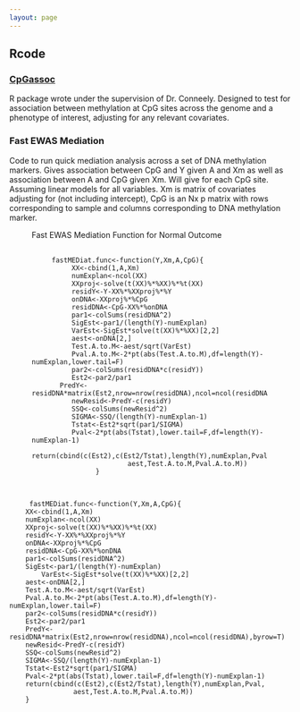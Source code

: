 ```yaml
---
layout: page
---
```

<h2> Rcode

<p class="view"><a href="https://cran.r-project.org/web/packages/CpGassoc/index.html"> <h3>CpGassoc</h3> </a></p>
<p> R package wrote under the supervision of Dr. Conneely. Designed to test for association between methylation at CpG sites across the genome and a phenotype of interest, adjusting for any relevant covariates.</p>

<h3 id="EWASMEDIAT">Fast EWAS Mediation</h3>
<p>Code to run quick mediation analysis across a set of DNA methylation markers. Gives association between CpG and Y given A and Xm as well as association between A and CpG given Xm. Will give for each CpG site. Assuming linear models for all variables. Xm is matrix of covariates adjusting for (not including intercept), CpG is an Nx p matrix with rows corresponding to sample and columns corresponding to DNA methylation marker. </p> 

<figure>
  <figcaption>Fast EWAS Mediation Function for Normal Outcome</figcaption>
  <pre>
    <code>
     fastMEDiat.func<-function(Y,Xm,A,CpG){
          XX<-cbind(1,A,Xm)
          numExplan<-ncol(XX)
          XXproj<-solve(t(XX)%*%XX)%*%t(XX)
          residY<-Y-XX%*%XXproj%*%Y
          onDNA<-XXproj%*%CpG
          residDNA<-CpG-XX%*%onDNA
          par1<-colSums(residDNA^2)
          SigEst<-par1/(length(Y)-numExplan)
          VarEst<-SigEst*solve(t(XX)%*%XX)[2,2]
          aest<-onDNA[2,]
          Test.A.to.M<-aest/sqrt(VarEst)
          Pval.A.to.M<-2*pt(abs(Test.A.to.M),df=length(Y)-numExplan,lower.tail=F)
          par2<-colSums(residDNA*c(residY))
          Est2<-par2/par1
       PredY<-residDNA*matrix(Est2,nrow=nrow(residDNA),ncol=ncol(residDNA),byrow=T)
          newResid<-PredY-c(residY)
          SSQ<-colSums(newResid^2)
          SIGMA<-SSQ/(length(Y)-numExplan-1)
          Tstat<-Est2*sqrt(par1/SIGMA)
          Pval<-2*pt(abs(Tstat),lower.tail=F,df=length(Y)-numExplan-1)
          return(cbind(c(Est2),c(Est2/Tstat),length(Y),numExplan,Pval,
                        aest,Test.A.to.M,Pval.A.to.M))
                }
    </code>
  </pre>
</figure>

   
         fastMEDiat.func<-function(Y,Xm,A,CpG){
  		XX<-cbind(1,A,Xm)
  		numExplan<-ncol(XX)
  		XXproj<-solve(t(XX)%*%XX)%*%t(XX)
  		residY<-Y-XX%*%XXproj%*%Y
  		onDNA<-XXproj%*%CpG
  		residDNA<-CpG-XX%*%onDNA
  		par1<-colSums(residDNA^2)
  		SigEst<-par1/(length(Y)-numExplan)
	        VarEst<-SigEst*solve(t(XX)%*%XX)[2,2]
  		aest<-onDNA[2,]
  		Test.A.to.M<-aest/sqrt(VarEst)
  		Pval.A.to.M<-2*pt(abs(Test.A.to.M),df=length(Y)-numExplan,lower.tail=F)
		par2<-colSums(residDNA*c(residY))
  		Est2<-par2/par1
  		PredY<-residDNA*matrix(Est2,nrow=nrow(residDNA),ncol=ncol(residDNA),byrow=T)
  		newResid<-PredY-c(residY)
  		SSQ<-colSums(newResid^2)
  		SIGMA<-SSQ/(length(Y)-numExplan-1)
  		Tstat<-Est2*sqrt(par1/SIGMA)
  		Pval<-2*pt(abs(Tstat),lower.tail=F,df=length(Y)-numExplan-1)
  		return(cbind(c(Est2),c(Est2/Tstat),length(Y),numExplan,Pval,
               		aest,Test.A.to.M,Pval.A.to.M))
		}





